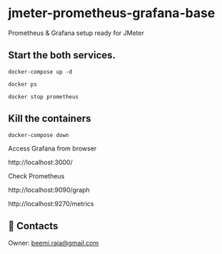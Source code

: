 # jmeter-prometheus-grafana-base
Prometheus &amp; Grafana setup ready for JMeter


## Start the both services.

```docker-compose up -d```

```docker ps```

```docker stop prometheus```

## Kill the containers

```docker-compose down```

Access Grafana from browser

http://localhost:3000/

Check Prometheus

http://localhost:9090/graph

http://localhost:9270/metrics

## :postbox: Contacts

Owner: [beemi.raja@gmail.com](beemi.raja@gmail.com)
